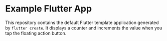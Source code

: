 # Example Flutter App

This repository contains the default Flutter template application generated by `flutter create`.
It displays a counter and increments the value when you tap the floating action button.
